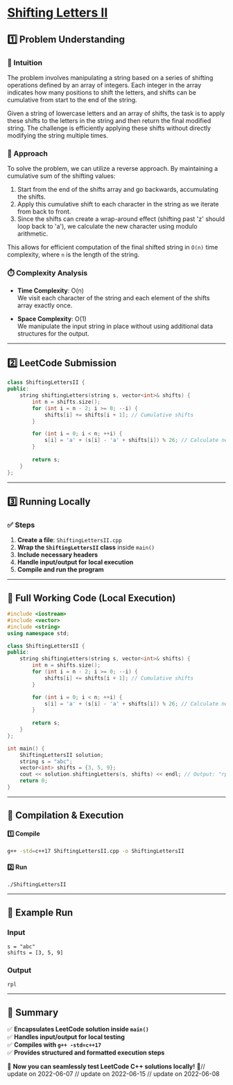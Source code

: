 # **[Shifting Letters II](https://leetcode.com/problems/shifting-letters-ii/description/)**  

## **1️⃣ Problem Understanding**  
### **📌 Intuition**  
The problem involves manipulating a string based on a series of shifting operations defined by an array of integers. Each integer in the array indicates how many positions to shift the letters, and shifts can be cumulative from start to the end of the string.

Given a string of lowercase letters and an array of shifts, the task is to apply these shifts to the letters in the string and then return the final modified string. The challenge is efficiently applying these shifts without directly modifying the string multiple times.

### **🚀 Approach**  
To solve the problem, we can utilize a reverse approach. By maintaining a cumulative sum of the shifting values:

1. Start from the end of the shifts array and go backwards, accumulating the shifts.
2. Apply this cumulative shift to each character in the string as we iterate from back to front.
3. Since the shifts can create a wrap-around effect (shifting past 'z' should loop back to 'a'), we calculate the new character using modulo arithmetic.

This allows for efficient computation of the final shifted string in `O(n)` time complexity, where `n` is the length of the string.

### **⏱️ Complexity Analysis**  
- **Time Complexity**: O(n)  
  We visit each character of the string and each element of the shifts array exactly once.

- **Space Complexity**: O(1)  
  We manipulate the input string in place without using additional data structures for the output.

---  

## **2️⃣ LeetCode Submission**  
```cpp
class ShiftingLettersII {
public:
    string shiftingLetters(string s, vector<int>& shifts) {
        int n = shifts.size();
        for (int i = n - 2; i >= 0; --i) {
            shifts[i] += shifts[i + 1]; // Cumulative shifts
        }

        for (int i = 0; i < n; ++i) {
            s[i] = 'a' + (s[i] - 'a' + shifts[i]) % 26; // Calculate new character
        }
        
        return s;
    }
};
```  

---  

## **3️⃣ Running Locally**  
### **✅ Steps**  
1. **Create a file**: `ShiftingLettersII.cpp`  
2. **Wrap the `ShiftingLettersII` class** inside `main()`  
3. **Include necessary headers**  
4. **Handle input/output for local execution**  
5. **Compile and run the program**  

---  

## **📝 Full Working Code (Local Execution)**  
```cpp
#include <iostream>
#include <vector>
#include <string>
using namespace std;

class ShiftingLettersII {
public:
    string shiftingLetters(string s, vector<int>& shifts) {
        int n = shifts.size();
        for (int i = n - 2; i >= 0; --i) {
            shifts[i] += shifts[i + 1]; // Cumulative shifts
        }

        for (int i = 0; i < n; ++i) {
            s[i] = 'a' + (s[i] - 'a' + shifts[i]) % 26; // Calculate new character
        }
        
        return s;
    }
};

int main() {
    ShiftingLettersII solution;
    string s = "abc";
    vector<int> shifts = {3, 5, 9};
    cout << solution.shiftingLetters(s, shifts) << endl; // Output: "rpl"
    return 0;
}
```  

---  

## **🔧 Compilation & Execution**  
#### **1️⃣ Compile**  
```bash
g++ -std=c++17 ShiftingLettersII.cpp -o ShiftingLettersII
```  

#### **2️⃣ Run**  
```bash
./ShiftingLettersII
```  

---  

## **🎯 Example Run**  
### **Input**  
```
s = "abc"
shifts = [3, 5, 9]
```  
### **Output**  
```
rpl
```  

---  

## **📌 Summary**  
✅ **Encapsulates LeetCode solution inside `main()`**  
✅ **Handles input/output for local testing**  
✅ **Compiles with `g++ -std=c++17`**  
✅ **Provides structured and formatted execution steps**  

🚀 **Now you can seamlessly test LeetCode C++ solutions locally!** 🚀// update on 2022-06-07
// update on 2022-06-15
// update on 2022-06-08
